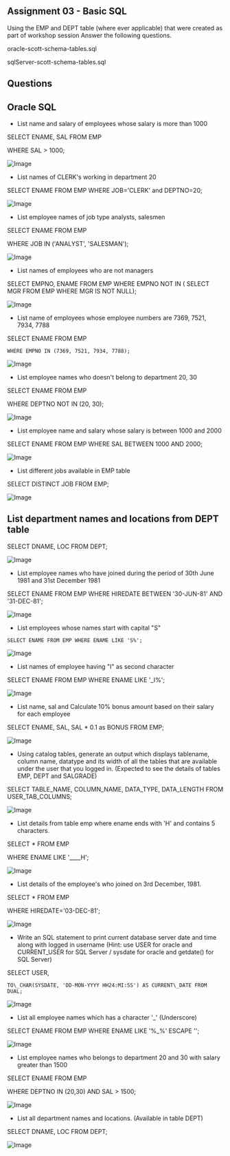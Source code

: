 ## Assignment 03 - Basic SQL

Using the EMP and DEPT table (where ever applicable) that were created as part of workshop session Answer the following questions.

oracle-scott-schema-tables.sql

sqlServer-scott-schema-tables.sql

## Questions

## Oracle SQL

- List name and salary of employees whose salary is more than 1000

SELECT ENAME, SAL FROM EMP

WHERE SAL > 1000;

![Image](image_000000_14e8639765cfcd90772eadfed24731a6c0e9968efcceae2529d5ee8ad3cf6f26.png)

- List names of CLERK's working in department 20

SELECT ENAME FROM EMP WHERE JOB='CLERK' and DEPTNO=20;

![Image](image_000001_57d474402574e8c773eae64d7c06fa5b2fd85e92c325c5b647e483f1b309b7c8.png)

- List employee names of job type analysts, salesmen

SELECT ENAME FROM EMP

WHERE JOB IN ('ANALYST', 'SALESMAN');

![Image](image_000002_9e37df31af3446c6df05e1d1aac992d3e4fae504762bcd37d0a6517f076f9835.png)

- List names of employees who are not managers

SELECT EMPNO, ENAME FROM EMP WHERE EMPNO NOT IN ( SELECT MGR FROM EMP WHERE MGR IS NOT NULL);

![Image](image_000003_b398a6bf2257c2cd8231e6c43c1fe39b3e786abe310374e22db04011e6f22d42.png)

- List name of employees whose employee numbers are 7369, 7521, 7934, 7788

SELECT ENAME FROM EMP

```
WHERE EMPNO IN (7369, 7521, 7934, 7788);
```

![Image](image_000004_6831559b0424cb1376da808e0197513e5925efff971e421c57d828360dc2e2bf.png)

- List employee names who doesn't belong to department 20, 30

SELECT ENAME FROM EMP

WHERE DEPTNO NOT IN (20, 30);

![Image](image_000005_5807d4e5443f39359457dbca55ba68c9d499eb242bea91171821bf70f7ec219e.png)

- List employee name and salary whose salary is between 1000 and 2000

SELECT ENAME FROM EMP WHERE SAL BETWEEN 1000 AND 2000;

![Image](image_000006_549ea90b013fe7b11d8cce15c0bca22dabfb5f29494cead616c4d6b1010e4967.png)

- List different jobs available in EMP table

SELECT DISTINCT JOB FROM EMP;

![Image](image_000007_6b73273a2ce940bb377707a8d4af23ca81c401c6ba308521574454d52c1dcace.png)

## List department names and locations from DEPT table

SELECT DNAME, LOC FROM DEPT;

![Image](image_000008_5497e7a24d3d5d55b5d3be3f9425535d1b296c43603e2746c04e989b56544960.png)

- List employee names who have joined during the period of 30th June 1981 and 31st December 1981

SELECT ENAME FROM EMP WHERE HIREDATE BETWEEN '30-JUN-81' AND '31-DEC-81';

![Image](image_000009_14f3ae679e52bb485326145ff66fa44dff8cb3fbc6d93495d40a688da85de8b7.png)

- List employees whose names start with capital "S"

```
SELECT ENAME FROM EMP WHERE ENAME LIKE 'S%';
```

![Image](image_000010_4057a7b3944f3e0691a8d863c2b4ffe6e6b8f873219a66835afce54081696fbd.png)

- List names of employee having "I" as second character

SELECT ENAME FROM EMP WHERE ENAME LIKE '\_I%';

![Image](image_000011_f2ea33938728e3dc51fa4c38e4080101d4133d6a67cdbf1fd21e971be24e7869.png)

- List name, sal and Calculate 10% bonus amount based on their salary for each employee

SELECT ENAME, SAL, SAL * 0.1 as BONUS FROM EMP;

![Image](image_000012_b5de3f66e6e2292cf45de5c561e7ca6b74d887f306c33e102a6a7516b695d4f9.png)

- Using catalog tables, generate an output which displays tablename, column name, datatype and its width of all the tables that are available under the user that you logged in. Expected to see the details of tables EMP, DEPT and SALGRADE

SELECT TABLE\_NAME, COLUMN\_NAME, DATA\_TYPE, DATA\_LENGTH FROM USER\_TAB\_COLUMNS;

![Image](image_000013_6b2fdbb3fdb855441e1a0fdce5bf4b6ea9c08f6f8e46b9d0d2f46962bb34012f.png)

- List details from table emp where ename ends with 'H' and contains 5 characters.

SELECT * FROM EMP

WHERE ENAME LIKE '\_\_\_\_H';

![Image](image_000014_cc6c2cf79062d2cca385e06bafdae53845817557a38d8579f60bef3713a18074.png)

- List details of the employee's who joined on 3rd December, 1981.

SELECT * FROM EMP

WHERE HIREDATE='03-DEC-81';

![Image](image_000015_7ef49e4265b9894ec874e64f4209f62f823fcebe89c8718e4658678bed9a7115.png)

- Write an SQL statement to print current database server date and time along with logged in username Hint: use USER for oracle and CURRENT\_USER for SQL Server / sysdate for oracle and getdate() for SQL Server)

SELECT USER,

```
TO\_CHAR(SYSDATE, 'DD-MON-YYYY HH24:MI:SS') AS CURRENT\_DATE FROM DUAL;
```

![Image](image_000016_09abe600d18abad7acec996fcd2ac0dc8b7dcc8490509f89477e602bd42130eb.png)

- List all employee names which has a character '\_' Underscore)

SELECT ENAME FROM EMP WHERE ENAME LIKE '%\_%' ESCAPE '\';

![Image](image_000017_edb0218ce569320cc79a075003dc65aae6cf6b917720f434f2e668f56248dbdd.png)

- List employee names who belongs to department 20 and 30 with salary greater than 1500

SELECT ENAME FROM EMP

WHERE DEPTNO IN (20,30) AND SAL > 1500;

![Image](image_000018_a8b03b11e4ab28b83c1dedd345b17adbbf918b82f55c88c4bb5432f944df980d.png)

- List all department names and locations. Available in table DEPT

SELECT DNAME, LOC FROM DEPT;

![Image](image_000019_8a4d5ec7a6c6b94cdb20bc8045730a80ccfd1b88bff63d574577824110a28cd6.png)